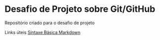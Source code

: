 # Desafio de Projeto sobre Git/GitHub
Repositório criado para o desafio de projeto

Links úteis
[Sintaxe Básica Markdown]()
